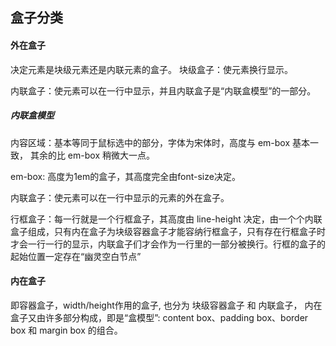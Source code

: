 ## 盒子分类

#### 外在盒子
决定元素是块级元素还是内联元素的盒子。
块级盒子：使元素换行显示。

内联盒子：使元素可以在一行中显示，并且内联盒子是“内联盒模型”的一部分。

##### 内联盒模型
内容区域：基本等同于鼠标选中的部分，字体为宋体时，高度与 em-box 基本一致， 其余的比 em-box 稍微大一点。

em-box: 高度为1em的盒子，其高度完全由font-size决定。

内联盒子：使元素可以在一行中显示的元素的外在盒子。

行框盒子：每一行就是一个行框盒子，其高度由 line-height 决定，由一个个内联盒子组成，只有内在盒子为块级容器盒子才能容纳行框盒子，只有存在行框盒子时才会一行一行的显示，内联盒子们才会作为一行里的一部分被换行。行框的盒子的起始位置一定存在“幽灵空白节点”

#### 内在盒子
即容器盒子，width/height作用的盒子,
也分为 块级容器盒子 和 内联盒子，
内在盒子又由许多部分构成，即是“盒模型”: content box、padding box、border box 和 margin box 的组合。